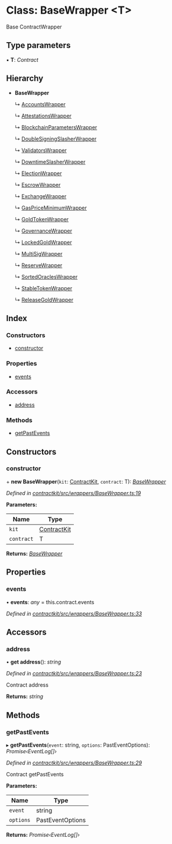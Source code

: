# Class: BaseWrapper <**T**>

Base ContractWrapper

## Type parameters

▪ **T**: *Contract*

## Hierarchy

* **BaseWrapper**

  ↳ [AccountsWrapper](_wrappers_accounts_.accountswrapper.md)

  ↳ [AttestationsWrapper](_wrappers_attestations_.attestationswrapper.md)

  ↳ [BlockchainParametersWrapper](_wrappers_blockchainparameters_.blockchainparameterswrapper.md)

  ↳ [DoubleSigningSlasherWrapper](_wrappers_doublesigningslasher_.doublesigningslasherwrapper.md)

  ↳ [ValidatorsWrapper](_wrappers_validators_.validatorswrapper.md)

  ↳ [DowntimeSlasherWrapper](_wrappers_downtimeslasher_.downtimeslasherwrapper.md)

  ↳ [ElectionWrapper](_wrappers_election_.electionwrapper.md)

  ↳ [EscrowWrapper](_wrappers_escrow_.escrowwrapper.md)

  ↳ [ExchangeWrapper](_wrappers_exchange_.exchangewrapper.md)

  ↳ [GasPriceMinimumWrapper](_wrappers_gaspriceminimum_.gaspriceminimumwrapper.md)

  ↳ [GoldTokenWrapper](_wrappers_goldtokenwrapper_.goldtokenwrapper.md)

  ↳ [GovernanceWrapper](_wrappers_governance_.governancewrapper.md)

  ↳ [LockedGoldWrapper](_wrappers_lockedgold_.lockedgoldwrapper.md)

  ↳ [MultiSigWrapper](_wrappers_multisig_.multisigwrapper.md)

  ↳ [ReserveWrapper](_wrappers_reserve_.reservewrapper.md)

  ↳ [SortedOraclesWrapper](_wrappers_sortedoracles_.sortedoracleswrapper.md)

  ↳ [StableTokenWrapper](_wrappers_stabletokenwrapper_.stabletokenwrapper.md)

  ↳ [ReleaseGoldWrapper](_wrappers_releasegold_.releasegoldwrapper.md)

## Index

### Constructors

* [constructor](_wrappers_basewrapper_.basewrapper.md#constructor)

### Properties

* [events](_wrappers_basewrapper_.basewrapper.md#events)

### Accessors

* [address](_wrappers_basewrapper_.basewrapper.md#address)

### Methods

* [getPastEvents](_wrappers_basewrapper_.basewrapper.md#getpastevents)

## Constructors

###  constructor

\+ **new BaseWrapper**(`kit`: [ContractKit](_kit_.contractkit.md), `contract`: T): *[BaseWrapper](_wrappers_basewrapper_.basewrapper.md)*

*Defined in [contractkit/src/wrappers/BaseWrapper.ts:19](https://github.com/celo-org/celo-monorepo/blob/master/packages/contractkit/src/wrappers/BaseWrapper.ts#L19)*

**Parameters:**

Name | Type |
------ | ------ |
`kit` | [ContractKit](_kit_.contractkit.md) |
`contract` | T |

**Returns:** *[BaseWrapper](_wrappers_basewrapper_.basewrapper.md)*

## Properties

###  events

• **events**: *any* = this.contract.events

*Defined in [contractkit/src/wrappers/BaseWrapper.ts:33](https://github.com/celo-org/celo-monorepo/blob/master/packages/contractkit/src/wrappers/BaseWrapper.ts#L33)*

## Accessors

###  address

• **get address**(): *string*

*Defined in [contractkit/src/wrappers/BaseWrapper.ts:23](https://github.com/celo-org/celo-monorepo/blob/master/packages/contractkit/src/wrappers/BaseWrapper.ts#L23)*

Contract address

**Returns:** *string*

## Methods

###  getPastEvents

▸ **getPastEvents**(`event`: string, `options`: PastEventOptions): *Promise‹EventLog[]›*

*Defined in [contractkit/src/wrappers/BaseWrapper.ts:29](https://github.com/celo-org/celo-monorepo/blob/master/packages/contractkit/src/wrappers/BaseWrapper.ts#L29)*

Contract getPastEvents

**Parameters:**

Name | Type |
------ | ------ |
`event` | string |
`options` | PastEventOptions |

**Returns:** *Promise‹EventLog[]›*

